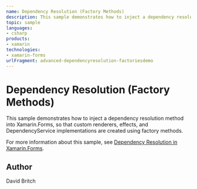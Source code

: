 ```yaml
---
name: Dependency Resolution (Factory Methods)
description: This sample demonstrates how to inject a dependency resolution method into Xamarin.Forms, so that custom renderers, effects, and DependencyService implementations are created using factory methods.
topic: sample
languages:
- csharp
products:
- xamarin
technologies:
- xamarin-forms
urlFragment: advanced-dependencyresolution-factoriesdemo
---
```

Dependency Resolution (Factory Methods)
=======================================

This sample demonstrates how to inject a dependency resolution method into Xamarin.Forms, so that custom renderers, effects, and DependencyService implementations are created using factory methods.

For more information about this sample, see [Dependency Resolution in Xamarin.Forms](https://docs.microsoft.com/xamarin/xamarin-forms/internals/dependency-injection).

Author
------

David Britch
